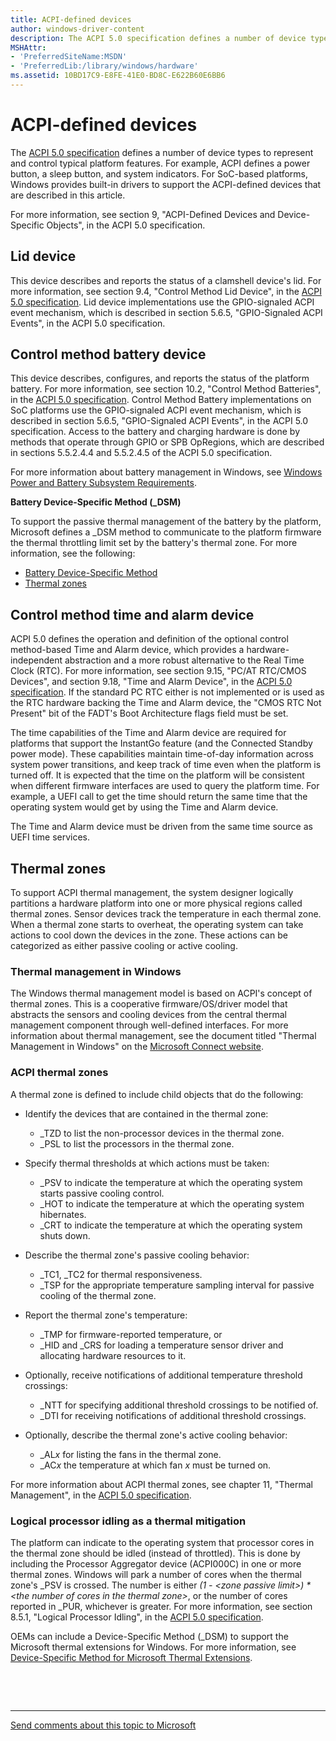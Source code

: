 ```yaml
---
title: ACPI-defined devices
author: windows-driver-content
description: The ACPI 5.0 specification defines a number of device types to represent and control typical platform features.
MSHAttr:
- 'PreferredSiteName:MSDN'
- 'PreferredLib:/library/windows/hardware'
ms.assetid: 10BD17C9-E8FE-41E0-BD8C-E622B60E6BB6
---
```


# ACPI-defined devices


The [ACPI 5.0 specification](http://www.acpi.info) defines a number of device types to represent and control typical platform features. For example, ACPI defines a power button, a sleep button, and system indicators. For SoC-based platforms, Windows provides built-in drivers to support the ACPI-defined devices that are described in this article.

For more information, see section 9, "ACPI-Defined Devices and Device-Specific Objects", in the ACPI 5.0 specification.

## <a href="" id="lid"></a>Lid device


This device describes and reports the status of a clamshell device's lid. For more information, see section 9.4, "Control Method Lid Device", in the [ACPI 5.0 specification](http://www.acpi.info). Lid device implementations use the GPIO-signaled ACPI event mechanism, which is described in section 5.6.5, "GPIO-Signaled ACPI Events", in the ACPI 5.0 specification.

## <a href="" id="battery"></a>Control method battery device


This device describes, configures, and reports the status of the platform battery. For more information, see section 10.2, "Control Method Batteries", in the [ACPI 5.0 specification](http://www.acpi.info). Control Method Battery implementations on SoC platforms use the GPIO-signaled ACPI event mechanism, which is described in section 5.6.5, "GPIO-Signaled ACPI Events", in the ACPI 5.0 specification. Access to the battery and charging hardware is done by methods that operate through GPIO or SPB OpRegions, which are described in sections 5.5.2.4.4 and 5.5.2.4.5 of the ACPI 5.0 specification.

For more information about battery management in Windows, see [Windows Power and Battery Subsystem Requirements](https://msdn.microsoft.com/library/windows/hardware/mt614876).

**Battery Device-Specific Method (\_DSM)**

To support the passive thermal management of the battery by the platform, Microsoft defines a \_DSM method to communicate to the platform firmware the thermal throttling limit set by the battery's thermal zone. For more information, see the following:

-   [Battery Device-Specific Method](battery-device-specific-method.md)
-   [Thermal zones](#thermal)

## <a href="" id="time"></a>Control method time and alarm device


ACPI 5.0 defines the operation and definition of the optional control method-based Time and Alarm device, which provides a hardware-independent abstraction and a more robust alternative to the Real Time Clock (RTC). For more information, see section 9.15, "PC/AT RTC/CMOS Devices", and section 9.18, "Time and Alarm Device", in the [ACPI 5.0 specification](http://www.acpi.info). If the standard PC RTC either is not implemented or is used as the RTC hardware backing the Time and Alarm device, the "CMOS RTC Not Present" bit of the FADT's Boot Architecture flags field must be set.

The time capabilities of the Time and Alarm device are required for platforms that support the InstantGo feature (and the Connected Standby power mode). These capabilities maintain time-of-day information across system power transitions, and keep track of time even when the platform is turned off. It is expected that the time on the platform will be consistent when different firmware interfaces are used to query the platform time. For example, a UEFI call to get the time should return the same time that the operating system would get by using the Time and Alarm device.

The Time and Alarm device must be driven from the same time source as UEFI time services.

## <a href="" id="thermal"></a>Thermal zones


To support ACPI thermal management, the system designer logically partitions a hardware platform into one or more physical regions called thermal zones. Sensor devices track the temperature in each thermal zone. When a thermal zone starts to overheat, the operating system can take actions to cool down the devices in the zone. These actions can be categorized as either passive cooling or active cooling.

### Thermal management in Windows

The Windows thermal management model is based on ACPI's concept of thermal zones. This is a cooperative firmware/OS/driver model that abstracts the sensors and cooling devices from the central thermal management component through well-defined interfaces. For more information about thermal management, see the document titled "Thermal Management in Windows" on the [Microsoft Connect website](http://connect.microsoft.com/site1304/Downloads/DownloadDetails.aspx?DownloadID=48106).

### ACPI thermal zones

A thermal zone is defined to include child objects that do the following:

-   Identify the devices that are contained in the thermal zone:

    -   \_TZD to list the non-processor devices in the thermal zone.
    -   \_PSL to list the processors in the thermal zone.
-   Specify thermal thresholds at which actions must be taken:

    -   \_PSV to indicate the temperature at which the operating system starts passive cooling control.
    -   \_HOT to indicate the temperature at which the operating system hibernates.
    -   \_CRT to indicate the temperature at which the operating system shuts down.
-   Describe the thermal zone's passive cooling behavior:

    -   \_TC1, \_TC2 for thermal responsiveness.
    -   \_TSP for the appropriate temperature sampling interval for passive cooling of the thermal zone.
-   Report the thermal zone's temperature:

    -   \_TMP for firmware-reported temperature, or
    -   \_HID and \_CRS for loading a temperature sensor driver and allocating hardware resources to it.
-   Optionally, receive notifications of additional temperature threshold crossings:

    -   \_NTT for specifying additional threshold crossings to be notified of.
    -   \_DTI for receiving notifications of additional threshold crossings.
-   Optionally, describe the thermal zone's active cooling behavior:

    -   \_AL*x* for listing the fans in the thermal zone.
    -   \_AC*x* the temperature at which fan *x* must be turned on.

For more information about ACPI thermal zones, see chapter 11, "Thermal Management", in the [ACPI 5.0 specification](http://www.acpi.info).

### Logical processor idling as a thermal mitigation

The platform can indicate to the operating system that processor cores in the thermal zone should be idled (instead of throttled). This is done by including the Processor Aggregator device (ACPI000C) in one or more thermal zones. Windows will park a number of cores when the thermal zone's \_PSV is crossed. The number is either *(1 - &lt;zone passive limit&gt;) \* &lt;the number of cores in the thermal zone&gt;*, or the number of cores reported in \_PUR, whichever is greater. For more information, see section 8.5.1, "Logical Processor Idling", in the [ACPI 5.0 specification](http://www.acpi.info).

OEMs can include a Device-Specific Method (\_DSM) to support the Microsoft thermal extensions for Windows. For more information, see [Device-Specific Method for Microsoft Thermal Extensions](device-specific-method-for-microsoft-thermal-extensions.md).

 

 


--------------------
[Send comments about this topic to Microsoft](mailto:wsddocfb@microsoft.com?subject=Documentation%20feedback%20%5Bp_OEMBringUp\p_oembringup%5D:%20ACPI-defined%20devices%20%20RELEASE:%20%284/22/2016%29&body=%0A%0APRIVACY%20STATEMENT%0A%0AWe%20use%20your%20feedback%20to%20improve%20the%20documentation.%20We%20don't%20use%20your%20email%20address%20for%20any%20other%20purpose,%20and%20we'll%20remove%20your%20email%20address%20from%20our%20system%20after%20the%20issue%20that%20you're%20reporting%20is%20fixed.%20While%20we're%20working%20to%20fix%20this%20issue,%20we%20might%20send%20you%20an%20email%20message%20to%20ask%20for%20more%20info.%20Later,%20we%20might%20also%20send%20you%20an%20email%20message%20to%20let%20you%20know%20that%20we've%20addressed%20your%20feedback.%0A%0AFor%20more%20info%20about%20Microsoft's%20privacy%20policy,%20see%20http://privacy.microsoft.com/default.aspx. "Send comments about this topic to Microsoft")


